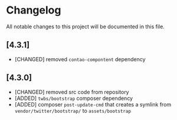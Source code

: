 # Changelog
All notable changes to this project will be documented in this file.

## [4.3.1]

* [CHANGED] removed `contao-compontent` dependency

## [4.3.0]

* [CHANGED] removed src code from repository
* [ADDED] `twbs/bootstrap` composer dependency 
* [ADDED]  composer `post-update-cmd` that creates a symlink from `vendor/twitter/bootstrap/` to `assets/bootstrap`
